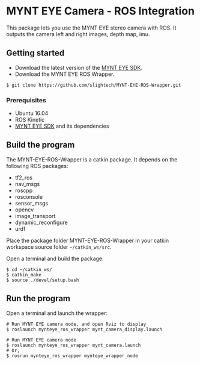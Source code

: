 
[MYNT EYE SDK]: https://github.com/slightech/MYNT-EYE-SDK.git

# MYNT EYE Camera - ROS Integration

This package lets you use the MYNT EYE stereo camera with ROS. It outputs the camera left and right images, depth map, imu.

## Getting started

* Download the latest version of the [MYNT EYE SDK][].
* Download the MYNT EYE ROS Wrapper.

```
$ git clone https://github.com/slightech/MYNT-EYE-ROS-Wrapper.git
```

### Prerequisites

* Ubuntu 16.04
* ROS Kinetic
* [MYNT EYE SDK][] and its dependencies

## Build the program

The MYNT-EYE-ROS-Wrapper is a catkin package. It depends on the following ROS packages:

* tf2_ros
* nav_msgs
* roscpp
* rosconsole
* sensor_msgs
* opencv
* image_transport
* dynamic_reconfigure
* urdf

Place the package folder MYNT-EYE-ROS-Wrapper in your catkin workspace source folder `~/catkin_ws/src`.

Open a terminal and build the package:

```
$ cd ~/catkin_ws/
$ catkin_make
$ source ./devel/setup.bash
```

## Run the program

Open a terminal and launch the wrapper:

```
# Run MYNT EYE camera node, and open Rviz to display
$ roslaunch mynteye_ros_wrapper mynt_camera_display.launch

# Run MYNT EYE camera node
$ roslaunch mynteye_ros_wrapper mynt_camera.launch
# Or,
$ rosrun mynteye_ros_wrapper mynteye_wrapper_node
```
